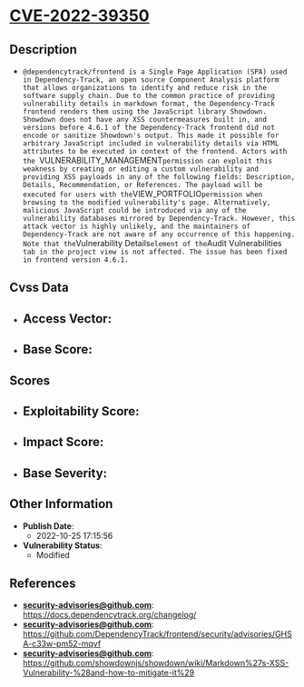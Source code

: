 
# [CVE-2022-39350](https://cve.mitre.org/cgi-bin/cvename.cgi?name=CVE-2022-39350)

## Description

- `@dependencytrack/frontend is a Single Page Application (SPA) used in Dependency-Track, an open source Component Analysis platform that allows organizations to identify and reduce risk in the software supply chain. Due to the common practice of providing vulnerability details in markdown format, the Dependency-Track frontend renders them using the JavaScript library Showdown. Showdown does not have any XSS countermeasures built in, and versions before 4.6.1 of the Dependency-Track frontend did not encode or sanitize Showdown's output. This made it possible for arbitrary JavaScript included in vulnerability details via HTML attributes to be executed in context of the frontend. Actors with the `VULNERABILITY_MANAGEMENT` permission can exploit this weakness by creating or editing a custom vulnerability and providing XSS payloads in any of the following fields: Description, Details, Recommendation, or References. The payload will be executed for users with the `VIEW_PORTFOLIO` permission when browsing to the modified vulnerability's page. Alternatively, malicious JavaScript could be introduced via any of the vulnerability databases mirrored by Dependency-Track. However, this attack vector is highly unlikely, and the maintainers of Dependency-Track are not aware of any occurrence of this happening. Note that the `Vulnerability Details` element of the `Audit Vulnerabilities` tab in the project view is not affected. The issue has been fixed in frontend version 4.6.1.`

## Cvss Data

- **Access Vector**:
  - 
- **Base Score**:
  - 

## Scores

- **Exploitability Score**:
  - 
- **Impact Score**:
  - 
- **Base Severity**:
  - 

## Other Information

- **Publish Date**:
  - 2022-10-25 17:15:56
- **Vulnerability Status**:
  - Modified

## References

- **security-advisories@github.com**: https://docs.dependencytrack.org/changelog/
- **security-advisories@github.com**: https://github.com/DependencyTrack/frontend/security/advisories/GHSA-c33w-pm52-mqvf
- **security-advisories@github.com**: https://github.com/showdownjs/showdown/wiki/Markdown%27s-XSS-Vulnerability-%28and-how-to-mitigate-it%29
